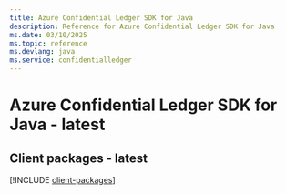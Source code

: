 ```yaml
---
title: Azure Confidential Ledger SDK for Java
description: Reference for Azure Confidential Ledger SDK for Java
ms.date: 03/10/2025
ms.topic: reference
ms.devlang: java
ms.service: confidentialledger
---
```

# Azure Confidential Ledger SDK for Java - latest

## Client packages - latest
[!INCLUDE [client-packages](confidential-ledger-client-index.md)]
